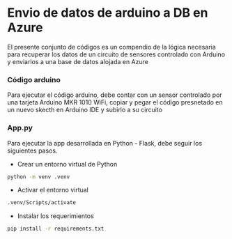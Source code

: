 # Envio de datos de arduino a DB en Azure
El presente conjunto de códigos es un compendio de la lógica necesaria para recuperar los datos de un circuito de sensores controlado con Arduino y enviarlos a una base de datos alojada en Azure

### Código arduino
Para ejecutar el código arduino, debe contar con un sensor controlado por una tarjeta Arduino MKR 1010 WiFi, copiar y pegar el código presnetado en un nuevo skecth en Arduino IDE y subirlo a su circuito

### App.py
Para ejecutar la app desarrollada en Python - Flask, debe seguir los siguientes pasos.

* Crear un entorno virtual de Python
```bash
python -m venv .venv
```

* Activar el entorno virtual
```bash
.venv/Scripts/activate
```

* Instalar los requerimientos
```bash
pip install -r requirements.txt
```
